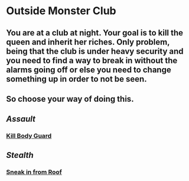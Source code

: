 # **Outside Monster Club**

## You are at a club at night. Your goal is to kill the queen and inherit her riches. Only problem, being that the club is under heavy security and you need to find a way to break in without the alarms going off or else you need to change something up in order to not be seen.
## So choose your way of doing this.

## _Assault_

### [Kill Body Guard](../alarm/alarm.md)

## _Stealth_

### [Sneak in from Roof](../choose-path/decision)